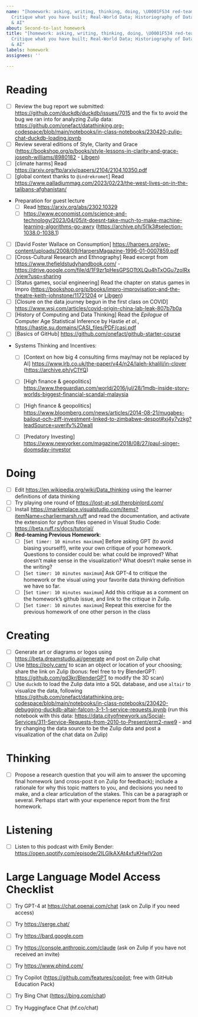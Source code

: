 ```yaml
---
name: "[homework: asking, writing, thinking, doing, \U0001F534 red-teaming \U0001F608]
  Critique what you have built; Real-World Data; Historiography of Data, Incentives,
  & AI"
about: Second-to-last homework
title: "[homework: asking, writing, thinking, doing, \U0001F534 red-teaming \U0001F608]
  Critique what you have built; Real-World Data; Historiography of Data, Incentives,
  & AI"
labels: homework
assignees: ''

---
```


# Reading
- [ ] Review the bug report we submitted: https://github.com/duckdb/duckdb/issues/7015 and the fix to avoid the bug we ran into for analyzing Zulip data: https://github.com/onefact/datathinking.org-codespace/blob/main/notebooks/in-class-notebooks/230420-zulip-chat-duckdb-loading.ipynb
- [ ] Review several editions of Style, Clarity and Grace (https://bookshop.org/p/books/style-lessons-in-clarity-and-grace-joseph-williams/8980182 - [Libgen](libgen.rs/search.php?req=style+clarity+grace))
- [ ] [climate harms] Read https://arxiv.org/ftp/arxiv/papers/2104/2104.10350.pdf
- [ ] [global context thanks to `@indrekromet`] Read https://www.palladiummag.com/2023/02/23/the-west-lives-on-in-the-talibans-afghanistan/ 
- Preparation for guest lecture
  - [ ] Read https://arxiv.org/abs/2302.10329
  - [ ] https://www.economist.com/science-and-technology/2023/04/05/it-doesnt-take-much-to-make-machine-learning-algorithms-go-awry (https://archive.ph/5l1k3#selection-1038.0-1038.1)
- [ ] [David Foster Wallace on Consumption] https://harpers.org/wp-content/uploads/2008/09/HarpersMagazine-1996-01-0007859.pdf
- [ ] [Cross-Cultural Research and Ethnography] Read excerpt from https://www.thefieldstudyhandbook.com/ - https://drive.google.com/file/d/1F9zr1pHesGPSOTtXLQu4hTxOGu7zoIRx/view?usp=sharing
- [ ] [Status games, social engineering] Read the chapter on status games in Impro (https://bookshop.org/p/books/impro-improvisation-and-the-theatre-keith-johnstone/11721204 or [Libgen](libgen.rs/search.php?req=+impro))
- [ ] [Closure on the data journey begun in the first class on COVID] https://www.wsj.com/articles/covid-origin-china-lab-leak-807b7b0a
- [ ] [History of Computing and Data Thinking] Read the _Epilogue_ of Computer Age Statistical Inference by Hastie _et al._, https://hastie.su.domains/CASI_files/PDF/casi.pdf
- [ ] [Basics of GitHub] https://github.com/onefact/github-starter-course
- Systems Thinking and Incentives:
  - [ ] [Context on how big 4 consulting firms may/may not be replaced by AI] https://www.lrb.co.uk/the-paper/v44/n24/laleh-khalili/in-clover (https://archive.ph/yC1YQ)
  - [ ] [High finance & geopolitics] https://www.theguardian.com/world/2016/jul/28/1mdb-inside-story-worlds-biggest-financial-scandal-malaysia
  - [ ] [High finance & geopolitics] https://www.bloomberg.com/news/articles/2014-08-21/mugabes-bailout-och-ziff-investment-linked-to-zimbabwe-despot#xj4y7vzkg?leadSource=uverify%20wall
  - [ ] [Predatory Investing] https://www.newyorker.com/magazine/2018/08/27/paul-singer-doomsday-investor


# Doing
- [ ] Edit https://en.wikipedia.org/wiki/Data_thinking using the learner definitions of data thinking
- [ ] Try playing one round of https://lost-at-sql.therobinlord.com/
- [ ] Install https://marketplace.visualstudio.com/items?itemName=charliermarsh.ruff and read the documentation, and activate the extension for python files opened in Visual Studio Code: https://beta.ruff.rs/docs/tutorial/
- [ ] **Red-teaming Previous Homework**: 
  - [ ] [`Set timer: 10 minutes maximum`] Before asking GPT (to avoid biasing yourself!), write your own critique of your homework. Questions to consider could be: what could be improved? What doesn’t make sense in the visualization? What doesn’t make sense in the writing?
  - [ ] [`Set timer: 10 minutes maximum`] Ask GPT-4 to critique the homework or the visual using your favorite data thinking definition we have so far.
  - [ ] [`Set timer: 10 minutes maximum`] Add this critique as a comment on the homework’s github issue, and link to the critique in Zulip.
  - [ ] [`Set timer: 10 minutes maximum`] Repeat this exercise for the previous homework of one other person in the class
  
# Creating
- [ ] Generate art or diagrams or logos using https://beta.dreamstudio.ai/generate and post on Zulip chat
- [ ] Use https://poly.cam/ to scan an object or location of your choosing; share the link on Zulip (bonus: feel free to try BlenderGPT: https://github.com/gd3kr/BlenderGPT to modify the 3D scan)
- [ ] Use `duckdb` to load the Zulip data into a SQL database, and use `altair` to visualize the data, following https://github.com/onefact/datathinking.org-codespace/blob/main/notebooks/in-class-notebooks/230420-debugging-duckdb-altair-falcon-3-1-1-service-requests.ipynb (run this notebook with this data: https://data.cityofnewyork.us/Social-Services/311-Service-Requests-from-2010-to-Present/erm2-nwe9 - and try changing the data source to be the Zulip data and post a visualization of the chat data on Zulip)

# Thinking
- [ ] Propose a research question that you will aim to answer the upcoming final homework (and cross-post it on Zulip for feedback); include a rationale for why this topic matters to you, and decisions you need to make, and a clear articulation of the stakes. This can be a paragraph or several. Perhaps start with your experience report from the first homework.

# Listening
- [ ] Listen to this podcast with Emily Bender: https://open.spotify.com/episode/2ILGlkAXAt4xfuKHwIV2on

# Large Language Model Access Checklist
- [ ] Try GPT-4 at https://chat.openai.com/chat (ask on Zulip if you need access)
- [ ] Try https://serge.chat/
- [ ] Try https://bard.google.com
- [ ] Try https://console.anthropic.com/claude (ask on Zulip if you have not received an invite)
- [ ] Try https://www.phind.com/
- [ ] Try Copilot (https://github.com/features/copilot; free with GitHub Education Pack)
- [ ] Try Bing Chat (https://bing.com/chat)
- [ ] Try Huggingface Chat (hf.co/chat)



